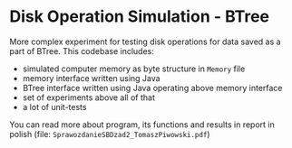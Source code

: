 # Disk Operation Simulation - BTree
More complex experiment for testing disk operations for data saved as a part of BTree. This codebase includes: 
- simulated computer memory as byte structure in `Memory` file
- memory interface written using Java
- BTree interface written using Java operating above memory interface
- set of experiments above all of that
- a lot of unit-tests


You can read more about program, its functions and results in report in polish (file: `SprawozdanieSBDzad2_TomaszPiwowski.pdf`)